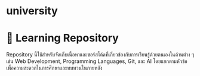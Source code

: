 # university
# 🧠 Learning Repository

Repository นี้ใช้สำหรับจัดเก็บเนื้อหาและซอร์สโค้ดที่เกี่ยวข้องกับการเรียนรู้ด้วยตนเองในด้านต่าง ๆ เช่น Web Development, Programming Languages, Git, และ AI โดยแยกตามหัวข้อเพื่อความสะดวกในการศึกษาและทบทวนในภายหลัง